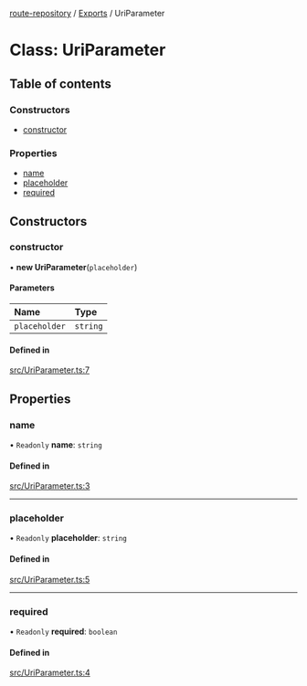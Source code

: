 [route-repository](../README.md) / [Exports](../modules.md) / UriParameter

# Class: UriParameter

## Table of contents

### Constructors

- [constructor](UriParameter.md#constructor)

### Properties

- [name](UriParameter.md#name)
- [placeholder](UriParameter.md#placeholder)
- [required](UriParameter.md#required)

## Constructors

### constructor

• **new UriParameter**(`placeholder`)

#### Parameters

| Name | Type |
| :------ | :------ |
| `placeholder` | `string` |

#### Defined in

[src/UriParameter.ts:7](https://github.com/nonetallt/front-to-back-router/blob/efe5427/src/UriParameter.ts#L7)

## Properties

### name

• `Readonly` **name**: `string`

#### Defined in

[src/UriParameter.ts:3](https://github.com/nonetallt/front-to-back-router/blob/efe5427/src/UriParameter.ts#L3)

___

### placeholder

• `Readonly` **placeholder**: `string`

#### Defined in

[src/UriParameter.ts:5](https://github.com/nonetallt/front-to-back-router/blob/efe5427/src/UriParameter.ts#L5)

___

### required

• `Readonly` **required**: `boolean`

#### Defined in

[src/UriParameter.ts:4](https://github.com/nonetallt/front-to-back-router/blob/efe5427/src/UriParameter.ts#L4)
